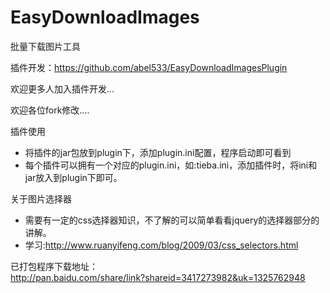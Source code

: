 EasyDownloadImages
==================

批量下载图片工具

插件开发：https://github.com/abel533/EasyDownloadImagesPlugin

欢迎更多人加入插件开发...

欢迎各位fork修改....

插件使用
 * 将插件的jar包放到plugin下，添加plugin.ini配置，程序启动即可看到
 * 每个插件可以拥有一个对应的plugin.ini，如:tieba.ini，添加插件时，将ini和jar放入到plugin下即可。

关于图片选择器
 * 需要有一定的css选择器知识，不了解的可以简单看看jquery的选择器部分的讲解。
 * 学习:http://www.ruanyifeng.com/blog/2009/03/css_selectors.html
 
已打包程序下载地址：    
http://pan.baidu.com/share/link?shareid=3417273982&uk=1325762948